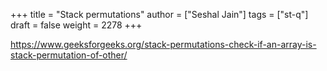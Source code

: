+++
title = "Stack permutations"
author = ["Seshal Jain"]
tags = ["st-q"]
draft = false
weight = 2278
+++

<https://www.geeksforgeeks.org/stack-permutations-check-if-an-array-is-stack-permutation-of-other/>
